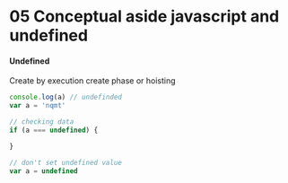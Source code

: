 # 05 Conceptual aside javascript and undefined

#### Undefined

Create by execution create phase or hoisting


```javascript
console.log(a) // undefinded
var a = 'nqmt'

// checking data
if (a === undefined) {

}

// don't set undefined value
var a = undefined
```